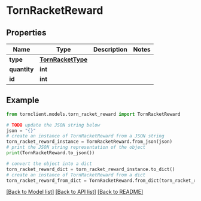 # TornRacketReward


## Properties

Name | Type | Description | Notes
------------ | ------------- | ------------- | -------------
**type** | [**TornRacketType**](TornRacketType.md) |  | 
**quantity** | **int** |  | 
**id** | **int** |  | 

## Example

```python
from tornclient.models.torn_racket_reward import TornRacketReward

# TODO update the JSON string below
json = "{}"
# create an instance of TornRacketReward from a JSON string
torn_racket_reward_instance = TornRacketReward.from_json(json)
# print the JSON string representation of the object
print(TornRacketReward.to_json())

# convert the object into a dict
torn_racket_reward_dict = torn_racket_reward_instance.to_dict()
# create an instance of TornRacketReward from a dict
torn_racket_reward_from_dict = TornRacketReward.from_dict(torn_racket_reward_dict)
```
[[Back to Model list]](../README.md#documentation-for-models) [[Back to API list]](../README.md#documentation-for-api-endpoints) [[Back to README]](../README.md)


